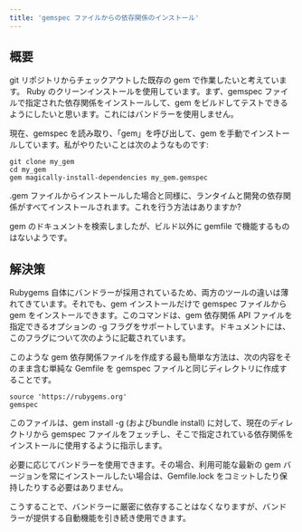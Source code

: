 ```yaml
---
title: 'gemspec ファイルからの依存関係のインストール'
---
```


## 概要
git リポジトリからチェックアウトした既存の gem で作業したいと考えています。 Ruby のクリーンインストールを使用しています。まず、gemspec ファイルで指定された依存関係をインストールして、gem をビルドしてテストできるようにしたいと思います。これにはバンドラーを使用しません。

現在、gemspec を読み取り、「gem」を呼び出して、gem を手動でインストールしています。私がやりたいことは次のようなものです:

```
git clone my_gem
cd my_gem
gem magically-install-dependencies my_gem.gemspec

```
.gem ファイルからインストールした場合と同様に、ランタイムと開発の依存関係がすべてインストールされます。これを行う方法はありますか?

gem のドキュメントを検索しましたが、ビルド以外に gemfile で機能するものはないようです。

## 解決策
Rubygems 自体にバンドラーが採用されているため、両方のツールの違いは薄れてきています。それでも、gem インストールだけで gemspec ファイルから gem をインストールできます。このコマンドは、gem 依存関係 API ファイルを指定できるオプションの -g フラグをサポートしています。ドキュメントには、このフラグについて次のように記載されています。

このような gem 依存関係ファイルを作成する最も簡単な方法は、次の内容をそのまま含む単純な Gemfile を gemspec ファイルと同じディレクトリに作成することです。

```
source 'https://rubygems.org'
gemspec

```
このファイルは、gem install -g (およびbundle install) に対して、現在のディレクトリから gemspec ファイルをフェッチし、そこで指定されている依存関係をインストールに使用するように指示します。

必要に応じてバンドラーを使用できます。その場合、利用可能な最新の gem バージョンを常にインストールしたい場合は、Gemfile.lock をコミットしたり保持したりする必要はありません。

こうすることで、バンドラーに厳密に依存することはなくなりますが、バンドラーが提供する自動機能を引き続き使用できます。

